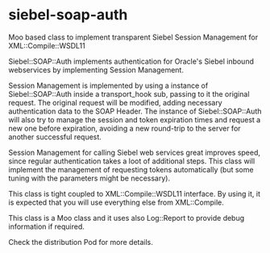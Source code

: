 # siebel-soap-auth
Moo based class to implement transparent Siebel Session Management for XML::Compile::WSDL11

Siebel::SOAP::Auth implements authentication for Oracle's Siebel inbound webservices by implementing Session Management.

Session Management is implemented by using a instance of Siebel::SOAP::Auth inside a transport_hook sub, passing to it the original request. The original request will
be modified, adding necessary authentication data to the SOAP Header. The instance of Siebel::SOAP::Auth will also try to manage the session and token expiration times and
request a new one before expiration, avoiding a new round-trip to the server for another successful request.

Session Management for calling Siebel web services great improves speed, since regular authentication takes a loot of additional steps. This class will implement the management
of requesting tokens automatically (but some tuning with the parameters might be necessary).

This class is tight coupled to XML::Compile::WSDL11 interface. By using it, it is expected that you will use everything else from XML::Compile.

This class is a Moo class and it uses also Log::Report to provide debug information if required.

Check the distribution Pod for more details.
